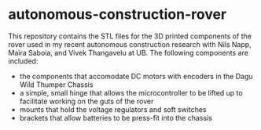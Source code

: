 # autonomous-construction-rover

This repository contains the STL files for the 3D printed components of the rover used in my recent autonomous construction research with Nils Napp, Maira Saboia, and Vivek Thangavelu at UB. The following components are included: 
*	the components that accomodate DC motors with encoders in the Dagu Wild Thumper Chassis
*	a simple, small hinge that allows the microcontroller to be lifted up to facilitate working on the guts of the rover
*	mounts that hold the voltage regulators and soft switches
*	brackets that allow batteries to be press-fit into the chassis

